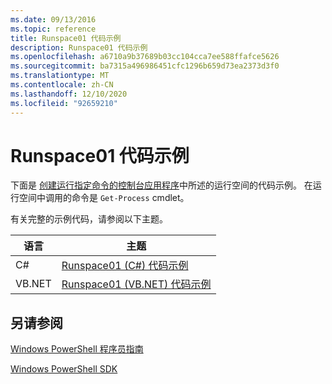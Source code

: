 ```yaml
---
ms.date: 09/13/2016
ms.topic: reference
title: Runspace01 代码示例
description: Runspace01 代码示例
ms.openlocfilehash: a6710a9b37689b03cc104cca7ee588ffafce5626
ms.sourcegitcommit: ba7315a496986451cfc1296b659d73ea2373d3f0
ms.translationtype: MT
ms.contentlocale: zh-CN
ms.lasthandoff: 12/10/2020
ms.locfileid: "92659210"
---
```

# <a name="runspace01-code-samples"></a>Runspace01 代码示例

下面是 [创建运行指定命令的控制台应用程序](/dotnet/csharp/programming-guide/inside-a-program/hello-world-your-first-program)中所述的运行空间的代码示例。 在运行空间中调用的命令是 `Get-Process` cmdlet。

有关完整的示例代码，请参阅以下主题。

|语言|主题|
|--------------|-----------|
|C#|[Runspace01 (C#) 代码示例](./runspace01-csharp-code-sample.md)|
|VB.NET|[Runspace01 (VB.NET) 代码示例](./runspace01-vb-net-code-sample.md)|

## <a name="see-also"></a>另请参阅

[Windows PowerShell 程序员指南](./windows-powershell-programmer-s-guide.md)

[Windows PowerShell SDK](../windows-powershell-reference.md)
